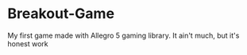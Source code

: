 # Breakout-Game

My first game made with Allegro 5 gaming library.
It ain't much, but it's honest work 

